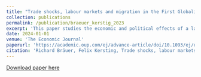 ```yaml
---
title: "Trade shocks, labour markets and migration in the First Globalisation"
collection: publications
permalink: /publication/braeuer_kerstig_2023
excerpt: 'This paper studies the economic and political effects of a large trade shock in agriculture—the grain invasion from the Americas—in Prussia during the first globalisation (1870-1913). We show that this shock led to a decline in the employment rate and overall income. However, we do not observe declining per capita income and political polarization, which we explain by a strong migration response. Our results suggest that the negative and persistent effects of trade shocks we see today are not a universal feature of globalisation, but depend on labour mobility. For our analysis, we digitize data from Prussian industrial and agricultural censuses on the county level and combine it with national trade data at the product level. We exploit the cross-regional variation in cultivated crops within Prussia and instrument with Italian and US trade data to isolate exogenous variation.'
date: 2024-01-01
venue: 'The Economic Journal'
paperurl: 'https://academic.oup.com/ej/advance-article/doi/10.1093/ej/uead068/7258817'
citation: 'Richard Bräuer, Felix Kersting, Trade shocks, labour markets and migration in the First Globalisation, The Economic Journal, 2024'
---
```


[Download paper here](https://academic.oup.com/ej/advance-article/doi/10.1093/ej/uead068/7258817)